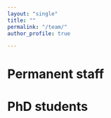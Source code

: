 ```yaml
---
layout: "single"
title: ""
permalink: "/team/"
author_profile: true

---
```



# Permanent staff

# PhD students

